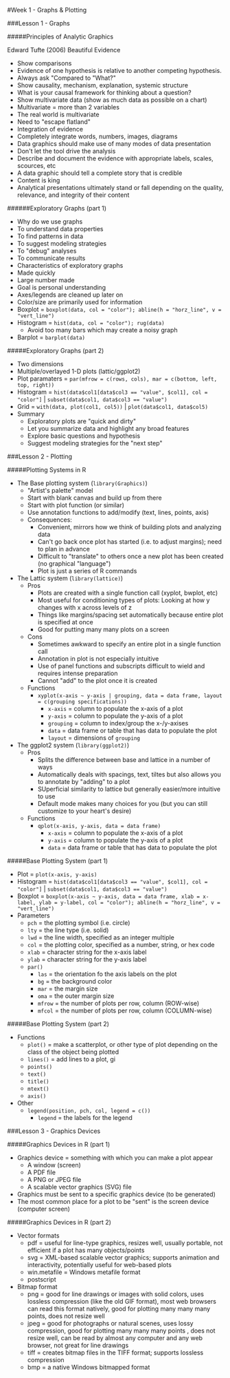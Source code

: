 #Week 1 - Graphs & Plotting

###Lesson 1 - Graphs

#####Principles of Analytic Graphics

Edward Tufte (2006) Beautiful Evidence  
*  Show comparisons  
  *  Evidence of one hypothesis is relative to another competing hypothesis.  
  *  Always ask "Compared to "What?"  
*  Show causality, mechanism, explanation, systemic structure  
  *  What is your causal framework for thinking about a question?  
*  Show multivariate data (show as much data as possible on a chart)  
  *  Multivariate = more than 2 variables  
  *  The real world is multivariate  
  *  Need to "escape flatland"  
*  Integration of evidence  
  *  Completely integrate words, numbers, images, diagrams  
  *  Data graphics should make use of many modes of data presentation  
  *  Don't let the tool drive the analysis  
*  Describe and document the evidence with appropriate labels, scales, scources, etc  
  *  A data graphic should tell a complete story that is credible  
  *  Content is king  
  *  Analytical presentations ultimately stand or fall depending on the quality, relevance, and integrity of their content  

######Exploratory Graphs (part 1)

*  Why do we use graphs
  *  To understand data properties
  *  To find patterns in data
  *  To suggest modeling strategies
  *  To "debug" analyses
  *  To communicate results
*  Characteristics of exploratory graphs
  *   Made quickly
  *   Large number made
  *   Goal is personal understanding
  *   Axes/legends are cleaned up later on
  *   Color/size are primarily used for information
* Boxplot = `boxplot(data, col = "color"); abline(h = "horz_line", v = "vert_line")` 
* Histogram = `hist(data, col = "color"); rug(data)`
  *  Avoid too many bars which may create a noisy graph
* Barplot = `barplot(data)`

#####Exploratory Graphs (part 2)

*  Two dimensions
  *  Multiple/overlayed 1-D plots (lattic/ggplot2)
* Plot paramaters = `par(mfrow = c(rows, cols), mar = c(bottom, left, top, right))` 
* Histogram = `hist(data$col1[data$col3 == "value", $col1], col = "color"]` | `subset(data$col1, data$col3 == "value")`
* Grid = `with(data, plot(col1, col5))` | `plot(data$col1, data$col5)`
* Summary
  * Exploratory plots are "quick and dirty"
  * Let you summarize data and highlight any broad features
  * Explore basic questions and hypothesis
  * Suggest modeling strategies for the "next step"

###Lesson 2 - Plotting

#####Plotting Systems in R

* The Base plotting system (`library(Graphics)`)
  * "Artist's palette" model
  * Start with blank canvas and build up from there
  * Start with plot function (or similar)
  * Use annotation functions to add/modify (text, lines, points, axis)
  * Consequences:
    * Convenient, mirrors how we think of building plots and analyzing data
    * Can't go back once plot has started (i.e. to adjust margins); need to plan in advance
    * Difficult to "translate" to others once a new plot has been created (no graphical "language")
    * Plot is just a series of R commands
* The Lattic system (`library(lattice)`)
  * Pros
    * Plots are created with a single function call (xyplot, bwplot, etc)
    * Most useful for conditioning types of plots: Looking at how y changes with x across levels of z
    * Things like margins/spacing set automatically because entire plot is specified at once
    * Good for putting many many plots on a screen
  * Cons
    * Sometimes awkward to specify an entire plot in a single function call
    * Annotation in plot is not especially intuitive
    * Use of panel functions and subscripts difficult to wield and requires intense preparation
    * Cannot "add" to the plot once it is created
  * Functions
    * `xyplot(x-axis ~ y-axis | grouping, data = data frame, layout = c(grouping specifications))`
      * `x-axis` = column to populate the x-axis of a plot
      * `y-axis` = column to populate the y-axis of a plot
      * `grouping` = column to index/group the x-/y-axises
      * `data` = data frame or table that has data to populate the plot
      * `layout` = dimensions of `grouping`
* The ggplot2 system (`library(ggplot2)`)
  * Pros
    * Splits the difference between base and lattice in a number of ways
    * Automatically deals with spacings, text, tiltes but also allows you to annotate by "adding" to a plot
    * SUperficial similarity to lattice but generally easier/more intuitive to use
    * Default mode makes many choices for you (but you can still customize to your heart's desire)
  * Functions
    * `qplot(x-axis, y-axis, data = data frame)`
      * `x-axis` = column to populate the x-axis of a plot
      * `y-axis` = column to populate the y-axis of a plot
      * `data` = data frame or table that has data to populate the plot

#####Base Plotting System (part 1)
* Plot = `plot(x-axis, y-axis)`
* Histogram = `hist(data$col1[data$col3 == "value", $col1], col = "color"]` | `subset(data$col1, data$col3 == "value")`
* Boxplot = `boxplot(x-axis ~ y-axis, data = data frame, xlab = x-label, ylab = y-label, col = "color"); abline(h = "horz_line", v = "vert_line")` 
* Parameters
  * `pch` = the plotting symbol (i.e. circle)
  * `lty` = the line type (i.e. solid)
  * `lwd` = the line width, specified as an integer multiple
  * `col` = the plotting color, specified as a number, string, or hex code
  * `xlab` = character string for the x-axis label
  * `ylab` = character string for the y-axis label
  * `par()`
    * `las` = the orientation fo the axis labels on the plot
    * `bg` = the background color
    * `mar` = the margin size
    * `oma` = the outer margin size
    * `mfrow` = the number of plots per row, column (ROW-wise)
    * `mfcol` = the number of plots per row, column (COLUMN-wise)

#####Base Plotting System (part 2)
* Functions
  * `plot()` = make a scatterplot, or other type of plot depending on the class of the object being plotted
  * `lines()` = add lines to a plot, gi
  * `points()`
  * `text()`
  * `title()`
  * `mtext()`
  * `axis()`
* Other
  * `legend(position, pch, col, legend = c())`
    * `legend` = the labels for the legend

###Lesson 3 - Graphics Devices

#####Graphics Devices in R (part 1)
* Graphics device = something with which you can make a plot appear
  * A window (screen)
  * A PDF file
  * A PNG or JPEG file
  * A scalable vector graphics (SVG) file
* Graphics must be sent to a specific graphics device (to be generated)
* The most common place for a plot to be "sent" is the screen device (computer screen)

#####Graphics Devices in R (part 2)
* Vector formats
  * pdf = useful for line-type graphics, resizes well, usually portable, not efficient if a plot has many objects/points
  * svg = XML-based scalable vector graphics; supports animation and interactivity, potentially useful for web-based plots
  * win.metafile = Windows metafile format
  * postscript
* Bitmap format
  * png = good for line drawings or images with solid colors, uses lossless compression (like the old GIF format), most web browsers can read this format natively, good for plotting many many many points, does not resize well
  * jpeg = good for photographs or natural scenes, uses lossy compression, good for plotting many many many points , does not resize well, can be read by almost any computer and any web browser, not great for line drawings
  * tiff = creates bitmap files in the TIFF format; supports lossless compression
  * bmp = a native Windows bitmapped format
